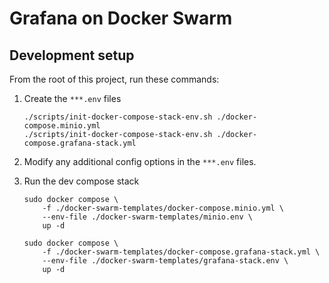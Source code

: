 # Grafana on Docker Swarm

## Development setup

From the root of this project, run these commands:

1. Create the `***.env` files

   ```
   ./scripts/init-docker-compose-stack-env.sh ./docker-compose.minio.yml
   ./scripts/init-docker-compose-stack-env.sh ./docker-compose.grafana-stack.yml
   ```

2. Modify any additional config options in the `***.env` files.

3. Run the dev compose stack

   ```
   sudo docker compose \
       -f ./docker-swarm-templates/docker-compose.minio.yml \
       --env-file ./docker-swarm-templates/minio.env \
       up -d

   sudo docker compose \
       -f ./docker-swarm-templates/docker-compose.grafana-stack.yml \
       --env-file ./docker-swarm-templates/grafana-stack.env \
       up -d
   ```
